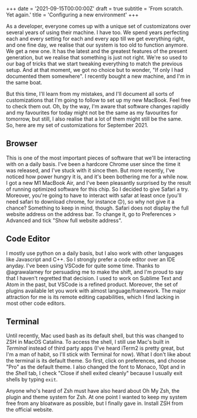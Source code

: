 +++
date = '2021-09-15T00:00:00Z'
draft = true
subtitle = 'From scratch. Yet again.'
title = 'Configuring a new environment'
+++

As a developer, everyone comes up with a unique set of customizatons over several years of using their machine. I have too. We spend years perfecting each and every setting for each and every app till we get everything right, and one fine day, we realise that our system is too old to function anymore. We get a new one. It has the latest and the greatest features of the present generation, but we realise that something is just not right. We're so used to our bag of tricks that we start tweaking everything to match the previous setup. And at that moment, we got no choice but to wonder, "If only I had documented them somewhere". I recently bought a new machine, and I'm in the same boat.

But this time, I'll learn from my mistakes, and I'll document all sorts of customizations that I'm going to follow to set up my new MacBook. Feel free to check them out. Oh, by the way, I'm aware that software changes rapidly and my favourites for today might not be the same as my favourites for tomorrow, but still, I also realise that a lot of them might still be the same. So, here are my set of customizations for September 2021.

## Browser
This is one of the most important pieces of software that we'll be interacting with on a daily basis. I've been a hardcore Chrome user since the time it was released, and I've stuck with it since then. But more recently, I've noticed how power hungry it is, and it's been bothering me for a while now. I got a new M1 MacBook Air, and I've been pleasantly surprised by the result of running optimized software for this chip. So I decided to give Safari a try. Moreover, you're going to have to interact with safar at least once (you'll need safari to download chrome, for instance :upside_down_face:), so why not give it a chance? Something to keep in mind, though. Safari does not display the full website address on the address bar. To change it, go to Preferences > Advanced and tick "Show full website address".

## Code Editor
I mostly use python on a daily basis, but I also work with other languages like Javascript and C++. So I strongly prefer a code editor over an IDE anyday. I've been using VSCode for quite some time. Thanks to @agrawalamey for persuading me to make the shift, and I'm proud to say that I haven't regretted that decision. I used to work on Sublime Text and Atom in the past, but VSCode is a refined product. Moreover, the set of plugins available let you work with almost language/framework. The major attraction for me is its remote editing capabilities, which I find lacking in most other code editors.

## Terminal
Until recently, Mac used bash as its default shell, but this was changed to ZSH in MacOS Catalina. To access the shell, I still use Mac's built in *Terminal* instead of third party apps (I've heard iTerm2 is pretty great, but I'm a man of habit, so I'll stick with Terminal for now). What I don't like about the terminal is its default theme. So first, click on preferences, and choose "Pro" as the default theme. I also changed the font to Monaco, 10pt and in the *Shell* tab, I check "Close if shell exited cleanly" because I usually exit shells by typing `exit`.

Anyone who's heard of Zsh must have also heard about Oh My Zsh, the plugin and theme system for Zsh. At one point I wanted to keep my system free from any bloatware as possible, but I finally gave in. Install ZSH from the official website.


